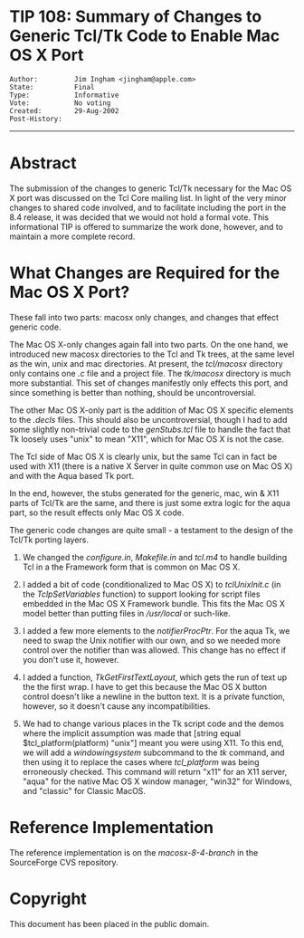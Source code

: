 # TIP 108: Summary of Changes to Generic Tcl/Tk Code to Enable Mac OS X Port
	Author:         Jim Ingham <jingham@apple.com>
	State:          Final
	Type:           Informative
	Vote:           No voting
	Created:        29-Aug-2002
	Post-History:   
-----

# Abstract

The submission of the changes to generic Tcl/Tk necessary for the Mac
OS X port was discussed on the Tcl Core mailing list.  In light of the
very minor changes to shared code involved, and to facilitate
including the port in the 8.4 release, it was decided that we would
not hold a formal vote.  This informational TIP is offered to
summarize the work done, however, and to maintain a more complete
record.

# What Changes are Required for the Mac OS X Port?

These fall into two parts: macosx only changes, and changes that
effect generic code.

The Mac OS X-only changes again fall into two parts.  On the one hand,
we introduced new macosx directories to the Tcl and Tk trees, at the
same level as the win, unix and mac directories.  At present, the
_tcl/macosx_ directory only contains one _.c_ file and a project
file.  The _tk/macosx_ directory is much more substantial.  This set
of changes manifestly only effects this port, and since something is
better than nothing, should be uncontroversial.

The other Mac OS X-only part is the addition of Mac OS X specific
elements to the _.decls_ files.  This should also be
uncontroversial, though I had to add some slightly non-trivial code to
the _genStubs.tcl_ file to handle the fact that Tk loosely uses
"unix" to mean "X11", which for Mac OS X is not the case.

The Tcl side of Mac OS X is clearly unix, but the same Tcl can in fact
be used with X11 \(there is a native X Server in quite common use on
Mac OS X\) and with the Aqua based Tk port.

In the end, however, the stubs generated for the generic, mac, win &
X11 parts of Tcl/Tk are the same, and there is just some extra logic
for the aqua part, so the result effects only Mac OS X code.

The generic code changes are quite small - a testament to the design
of the Tcl/Tk porting layers.

 1. We changed the _configure.in_, _Makefile.in_ and _tcl.m4_ to
    handle building Tcl in a the Framework form that is common on Mac
    OS X.

 2. I added a bit of code \(conditionalized to Mac OS X\) to
    _tclUnixInit.c_ \(in the _TclpSetVariables_ function\) to
    support looking for script files embedded in the Mac OS X
    Framework bundle.  This fits the Mac OS X model better than
    putting files in _/usr/local_ or such-like.

 3. I added a few more elements to the _notifierProcPtr_.  For the
    aqua Tk, we need to swap the Unix notifier with our own, and so we
    needed more control over the notifier than was allowed.  This
    change has no effect if you don't use it, however.

 4. I added a function, _TkGetFirstTextLayout_, which gets the run
    of text up the the first wrap.  I have to get this because the Mac
    OS X button control doesn't like a newline in the button text.  It
    is a private function, however, so it doesn't cause any
    incompatibilities.

 5. We had to change various places in the Tk script code and the
    demos where the implicit assumption was made that [string equal
    $tcl\_platform\(platform\) "unix"] meant you were using X11.  To
    this end, we will add a _windowingsystem_ subcommand to the
    _tk_ command, and then using it to replace the cases where
    _tcl\_platform_ was being erroneously checked.  This command will
    return "x11" for an X11 server, "aqua" for the native Mac OS X
    window manager, "win32" for Windows, and "classic" for Classic
    MacOS.

# Reference Implementation

The reference implementation is on the _macosx-8-4-branch_ in the
SourceForge CVS repository.

# Copyright

This document has been placed in the public domain.

